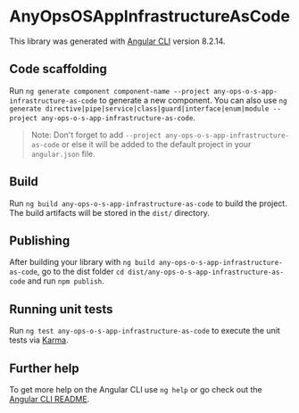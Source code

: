 # AnyOpsOSAppInfrastructureAsCode

This library was generated with [Angular CLI](https://github.com/angular/angular-cli) version 8.2.14.

## Code scaffolding

Run `ng generate component component-name --project any-ops-o-s-app-infrastructure-as-code` to generate a new component. You can also use `ng generate directive|pipe|service|class|guard|interface|enum|module --project any-ops-o-s-app-infrastructure-as-code`.
> Note: Don't forget to add `--project any-ops-o-s-app-infrastructure-as-code` or else it will be added to the default project in your `angular.json` file. 

## Build

Run `ng build any-ops-o-s-app-infrastructure-as-code` to build the project. The build artifacts will be stored in the `dist/` directory.

## Publishing

After building your library with `ng build any-ops-o-s-app-infrastructure-as-code`, go to the dist folder `cd dist/any-ops-o-s-app-infrastructure-as-code` and run `npm publish`.

## Running unit tests

Run `ng test any-ops-o-s-app-infrastructure-as-code` to execute the unit tests via [Karma](https://karma-runner.github.io).

## Further help

To get more help on the Angular CLI use `ng help` or go check out the [Angular CLI README](https://github.com/angular/angular-cli/blob/master/README.md).
